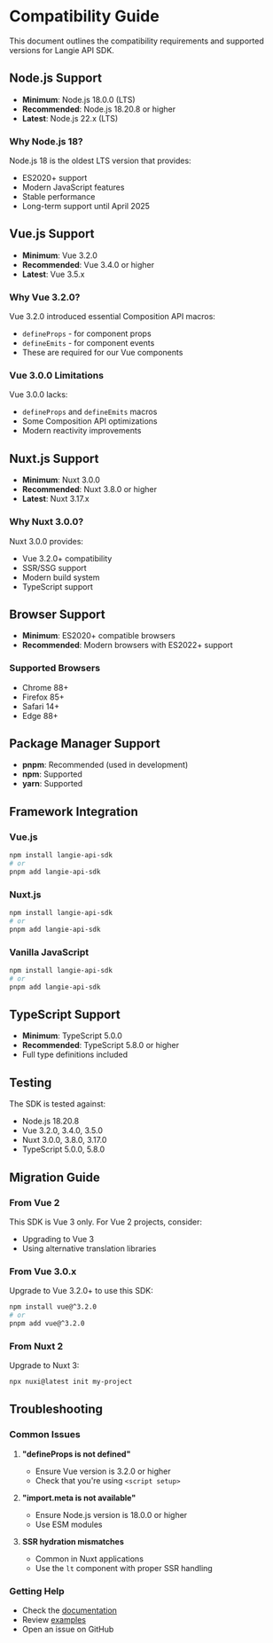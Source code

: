 # Compatibility Guide

This document outlines the compatibility requirements and supported versions for Langie API SDK.

## Node.js Support

- **Minimum**: Node.js 18.0.0 (LTS)
- **Recommended**: Node.js 18.20.8 or higher
- **Latest**: Node.js 22.x (LTS)

### Why Node.js 18?

Node.js 18 is the oldest LTS version that provides:

- ES2020+ support
- Modern JavaScript features
- Stable performance
- Long-term support until April 2025

## Vue.js Support

- **Minimum**: Vue 3.2.0
- **Recommended**: Vue 3.4.0 or higher
- **Latest**: Vue 3.5.x

### Why Vue 3.2.0?

Vue 3.2.0 introduced essential Composition API macros:

- `defineProps` - for component props
- `defineEmits` - for component events
- These are required for our Vue components

### Vue 3.0.0 Limitations

Vue 3.0.0 lacks:

- `defineProps` and `defineEmits` macros
- Some Composition API optimizations
- Modern reactivity improvements

## Nuxt.js Support

- **Minimum**: Nuxt 3.0.0
- **Recommended**: Nuxt 3.8.0 or higher
- **Latest**: Nuxt 3.17.x

### Why Nuxt 3.0.0?

Nuxt 3.0.0 provides:

- Vue 3.2.0+ compatibility
- SSR/SSG support
- Modern build system
- TypeScript support

## Browser Support

- **Minimum**: ES2020+ compatible browsers
- **Recommended**: Modern browsers with ES2022+ support

### Supported Browsers

- Chrome 88+
- Firefox 85+
- Safari 14+
- Edge 88+

## Package Manager Support

- **pnpm**: Recommended (used in development)
- **npm**: Supported
- **yarn**: Supported

## Framework Integration

### Vue.js

```bash
npm install langie-api-sdk
# or
pnpm add langie-api-sdk
```

### Nuxt.js

```bash
npm install langie-api-sdk
# or
pnpm add langie-api-sdk
```

### Vanilla JavaScript

```bash
npm install langie-api-sdk
# or
pnpm add langie-api-sdk
```

## TypeScript Support

- **Minimum**: TypeScript 5.0.0
- **Recommended**: TypeScript 5.8.0 or higher
- Full type definitions included

## Testing

The SDK is tested against:

- Node.js 18.20.8
- Vue 3.2.0, 3.4.0, 3.5.0
- Nuxt 3.0.0, 3.8.0, 3.17.0
- TypeScript 5.0.0, 5.8.0

## Migration Guide

### From Vue 2

This SDK is Vue 3 only. For Vue 2 projects, consider:

- Upgrading to Vue 3
- Using alternative translation libraries

### From Vue 3.0.x

Upgrade to Vue 3.2.0+ to use this SDK:

```bash
npm install vue@^3.2.0
# or
pnpm add vue@^3.2.0
```

### From Nuxt 2

Upgrade to Nuxt 3:

```bash
npx nuxi@latest init my-project
```

## Troubleshooting

### Common Issues

1. **"defineProps is not defined"**
   - Ensure Vue version is 3.2.0 or higher
   - Check that you're using `<script setup>`

2. **"import.meta is not available"**
   - Ensure Node.js version is 18.0.0 or higher
   - Use ESM modules

3. **SSR hydration mismatches**
   - Common in Nuxt applications
   - Use the `lt` component with proper SSR handling

### Getting Help

- Check the [documentation](./docs/)
- Review [examples](./examples/)
- Open an issue on GitHub
